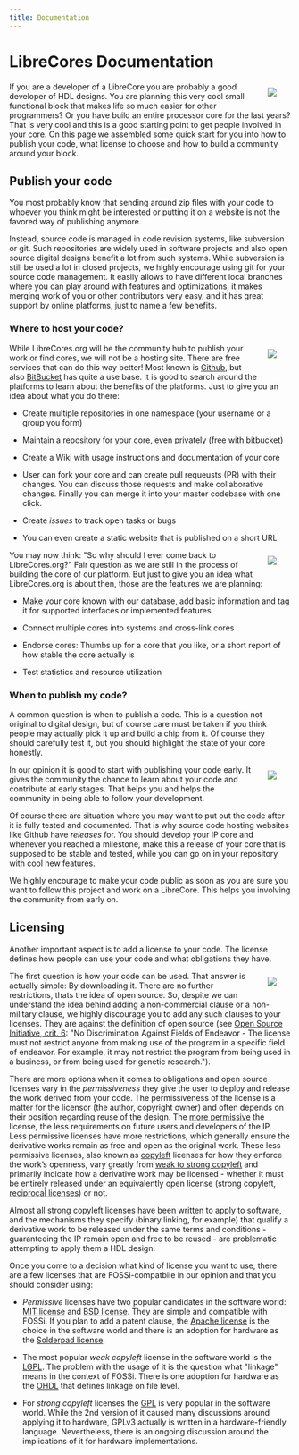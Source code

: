 ```yaml
---
title: Documentation
---
```

# LibreCores Documentation

<img src="/img/freepik/clipboard-sketch.png" align="right" hspace="25" vspace="10" />

If you are a developer of a LibreCore you are probably a good
developer of HDL designs. You are planning this very cool small
functional block that makes life so much easier for other programmers?
Or you have build an entire processor core for the last years? That is
very cool and this is a good starting point to get people involved in
your core. On this page we assembled some quick start for you into how
to publish your code, what license to choose and how to build a
community around your block.

## Publish your code

You most probably know that sending around zip files with your code to
whoever you think might be interested or putting it on a website is
not the favored way of publishing anymore.

Instead, source code is managed in code revision systems, like
subversion or git. Such repositories are widely used in software
projects and also open source digital designs benefit a lot from such
systems. While subversion is still be used a lot in closed projects,
we highly encourage using git for your source code management. It
easily allows to have different local branches where you can play
around with features and optimizations, it makes merging work of you
or other contributors very easy, and it has great support by online
platforms, just to name a few benefits.

### Where to host your code?

<img src="/img/freepik/upload-to-internet-cloud-sketch.png" align="right" hspace="25" vspace="10" />

While LibreCores.org will be the community hub to publish your work or
find cores, we will not be a hosting site. There are free services
that can do this way better! Most known is
[Github](http://www.github.com), but also
[BitBucket](http://www.bitbucket.org) has quite a use base. It is good
to search around the platforms to learn about the benefits of the
platforms. Just to give you an idea about what you do there:

* Create multiple repositories in one namespace (your username or a
  group you form)

* Maintain a repository for your core, even privately (free with
  bitbucket)

* Create a Wiki with usage instructions and documentation of your core

* User can fork your core and can create pull requeusts (PR) with
  their changes. You can discuss those requests and make collaborative
  changes. Finally you can merge it into your master codebase with one
  click.

* Create *issues* to track open tasks or bugs

* You can even create a static website that is published on a short
  URL

<img src="/img/freepik/rocket-sketch.png" align="right" hspace="25" vspace="10" />

You may now think: "So why should I ever come back to LibreCores.org?"
Fair question as we are still in the process of building the core of
our platform. But just to give you an idea what LibreCores.org is
about then, those are the features we are planning:

* Make your core known with our database, add basic information and
  tag it for supported interfaces or implemented features

* Connect multiple cores into systems and cross-link cores

* Endorse cores: Thumbs up for a core that you like, or a short report
  of how stable the core actually is

* Test statistics and resource utilization

### When to publish my code?

A common question is when to publish a code. This is a question not
original to digital design, but of course care must be taken if you
think people may actually pick it up and build a chip from it. Of
course they should carefully test it, but you should highlight the
state of your core honestly.

<img src="/img/freepik/halloween-october-31-calendar-page-sketch.png" align="right" hspace="25" vspace="10" />

In our opinion it is good to start with publishing your code early. It
gives the community the chance to learn about your code and contribute
at early stages. That helps you and helps the community in being able
to follow your development.

Of course there are situation where you may want to put out the code
after it is fully tested and documented. That is why source code
hosting websites like Github have *releases* for. You should develop
your IP core and whenever you reached a milestone, make this a release
of your core that is supposed to be stable and tested, while you can
go on in your repository with cool new features.

We highly encourage to make your code public as soon as you are sure
you want to follow this project and work on a LibreCore. This helps
you involving the community from early on.

## Licensing

Another important aspect is to add a license to your code. The license
defines how people can use your code and what obligations they have.

<img src="/img/freepik/certificate-of-education-hand-drawn.png" align="right" hspace="25" vspace="10" />

The first question is how your code can be used. That answer is
actually simple: By downloading it. There are no further restrictions,
thats the idea of open source. So, despite we can understand the idea
behind adding a non-commercial clause or a non-military clause, we
highly discourage you to add any such clauses to your licenses. They
are against the definition of open source (see
[Open Source Initiative, crit. 6](opensource.org/osd): "No
Discrimination Against Fields of Endeavor - The license must not
restrict anyone from making use of the program in a specific field of
endeavor. For example, it may not restrict the program from being used
in a business, or from being used for genetic research.").

There are more options when it comes to obligations and open source
licenses vary in the *permissiveness* they give the user to deploy and
release the work derived from your code. The permissiveness of the
license is a matter for the licensor (the author, copyright owner) and
often depends on their position regarding reuse of the design. The
[more permissive](https://en.wikipedia.org/wiki/Permissive_free_software_licence)
the license, the less requirements on future users and developers of
the IP. Less permissive licenses have more restrictions, which
generally ensure the derivative works remain as free and open as the
original work. These less permissive licenses, also known as
[copyleft](https://en.wikipedia.org/wiki/Copyleft) licenses for how
they enforce the work’s openness, vary greatly from
[weak to strong copyleft](https://en.wikipedia.org/wiki/Copyleft#Strong_and_weak_copyleft)
and primarily indicate how a derivative work may be licensed - whether
it must be entirely released under an equivalently open license
(strong copyleft,
[reciprocal licenses](https://en.wikipedia.org/wiki/Viral_license)) or
not.

Almost all strong copyleft licenses have been written to apply to
software, and the mechanisms they specify (binary linking, for
example) that qualify a derivative work to be released under the same
terms and conditions - guaranteeing the IP remain open and free to be
reused - are problematic attempting to apply them a HDL design.

Once you come to a decision what kind of license you want to use,
there are a few licenses that are FOSSi-compatbile in our opinion and
that you should consider using:

 * *Permissive* licenses have two popular candidates in the software
   world: [MIT license](https://opensource.org/licenses/MIT) and
   [BSD license](https://opensource.org/licenses/BSD-3-Clause). They
   are simple and compatible with FOSSi. If you plan to add a patent
   clause, the
   [Apache license](https://opensource.org/licenses/Apache-2.0) is the
   choice in the software world and there is an adoption for hardware
   as the [Solderpad license](http://solderpad.org/licenses/).

 * The most popular *weak copyleft* license in the software world is
   the [LGPL](https://opensource.org/licenses/lgpl-license). The
   problem with the usage of it is the question what "linkage" means
   in the context of FOSSi. There is one adoption for hardware as the
   [OHDL](http://juliusbaxter.net/ohdl/) that defines linkage on file
   level.

 * For *strong copyleft* licenses the
   [GPL](http://opensource.org/licenses/gpl-license) is very popular
   in the software world. While the 2nd version of it caused many
   discussions around applying it to hardware, GPLv3 actually is
   written in a hardware-friendly language. Nevertheless, there is an
   ongoing discussion around the implications of it for hardware
   implementations.
